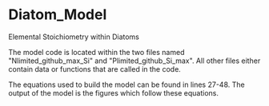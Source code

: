 # Diatom_Model
Elemental Stoichiometry within Diatoms


The model code is located within the two files named "Nlimited_github_max_Si" and "Plimited_github_Si_max". All other files either contain data or functions that are called in the code. 

The equations used to build the model can be found in lines 27-48. 
The output of the model is the figures which follow these equations. 
